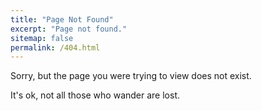 ```yaml
---
title: "Page Not Found"
excerpt: "Page not found."
sitemap: false
permalink: /404.html
---
```


Sorry, but the page you were trying to view does not exist.

It's ok, not all those who wander are lost.
